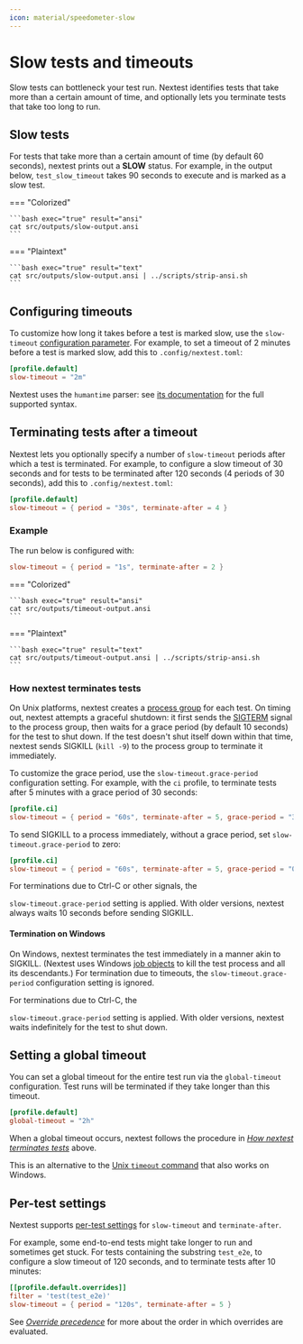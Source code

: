 ```yaml
---
icon: material/speedometer-slow
---
```


# Slow tests and timeouts

Slow tests can bottleneck your test run. Nextest identifies tests that take more than a certain amount of time, and optionally lets you terminate tests that take too long to run.

## Slow tests

For tests that take more than a certain amount of time (by default 60 seconds), nextest prints out a **SLOW** status. For example, in the output below, `test_slow_timeout` takes 90 seconds to execute and is marked as a slow test.

=== "Colorized"

    ```bash exec="true" result="ansi"
    cat src/outputs/slow-output.ansi
    ```

=== "Plaintext"

    ```bash exec="true" result="text"
    cat src/outputs/slow-output.ansi | ../scripts/strip-ansi.sh
    ```

## Configuring timeouts

To customize how long it takes before a test is marked slow, use the `slow-timeout` [configuration parameter](../configuration/index.md). For example, to set a timeout of 2 minutes before a test is marked slow, add this to `.config/nextest.toml`:

```toml title="Slow tests in <code>.config/nextest.toml</code>"
[profile.default]
slow-timeout = "2m"
```

Nextest uses the `humantime` parser: see [its documentation](https://docs.rs/humantime/latest/humantime/fn.parse_duration.html) for the full supported syntax.

## Terminating tests after a timeout

Nextest lets you optionally specify a number of `slow-timeout` periods after which a test is terminated. For example, to configure a slow timeout of 30 seconds and for tests to be terminated after 120 seconds (4 periods of 30 seconds), add this to `.config/nextest.toml`:

```toml title="Slow tests with termination"
[profile.default]
slow-timeout = { period = "30s", terminate-after = 4 }
```

### Example

The run below is configured with:

```toml
slow-timeout = { period = "1s", terminate-after = 2 }
```

=== "Colorized"

    ```bash exec="true" result="ansi"
    cat src/outputs/timeout-output.ansi
    ```

=== "Plaintext"

    ```bash exec="true" result="text"
    cat src/outputs/timeout-output.ansi | ../scripts/strip-ansi.sh
    ```

### How nextest terminates tests

On Unix platforms, nextest creates a [process group] for each test. On timing out, nextest attempts a graceful shutdown: it first sends the [SIGTERM](https://www.gnu.org/software/libc/manual/html_node/Termination-Signals.html) signal to the process group, then waits for a grace period (by default 10 seconds) for the test to shut down. If the test doesn't shut itself down within that time, nextest sends SIGKILL (`kill -9`) to the process group to terminate it immediately.

To customize the grace period, use the `slow-timeout.grace-period` configuration setting. For example, with the `ci` profile, to terminate tests after 5 minutes with a grace period of 30 seconds:

```toml title="Termination grace period"
[profile.ci]
slow-timeout = { period = "60s", terminate-after = 5, grace-period = "30s" }
```

To send SIGKILL to a process immediately, without a grace period, set `slow-timeout.grace-period` to zero:

```toml title="Termination without a grace period"
[profile.ci]
slow-timeout = { period = "60s", terminate-after = 5, grace-period = "0s" }
```

<!-- md:version 0.9.61 --> For terminations due to Ctrl-C or other signals, the
`slow-timeout.grace-period` setting is applied. With older versions, nextest
always waits 10 seconds before sending SIGKILL.

#### Termination on Windows

On Windows, nextest terminates the test immediately in a manner akin to SIGKILL.
(Nextest uses Windows [job objects] to kill the test process and all its
descendants.) For termination due to timeouts, the `slow-timeout.grace-period`
configuration setting is ignored.

<!-- md:version 0.9.87 --> For terminations due to Ctrl-C, the
`slow-timeout.grace-period` setting is applied. With older versions, nextest
waits indefinitely for the test to shut down.

[process group]: https://en.wikipedia.org/wiki/Process_group
[job objects]: https://docs.microsoft.com/en-us/windows/win32/procthread/job-objects

## Setting a global timeout

<!-- md:version 0.9.100 -->

You can set a global timeout for the entire test run via the `global-timeout` configuration. Test runs will be terminated if they take longer than this timeout.

```toml title="Setting a global timeout"
[profile.default]
global-timeout = "2h"
```

When a global timeout occurs, nextest follows the procedure in [_How nextest terminates tests_](#how-nextest-terminates-tests) above.

This is an alternative to the [Unix `timeout` command](https://pubs.opengroup.org/onlinepubs/9799919799/utilities/timeout.html) that also works on Windows.

## Per-test settings

Nextest supports [per-test settings](../configuration/per-test-overrides.md) for `slow-timeout` and `terminate-after`.

For example, some end-to-end tests might take longer to run and sometimes get stuck. For tests containing the substring `test_e2e`, to configure a slow timeout of 120 seconds, and to terminate tests after 10 minutes:

```toml title="Per-test slow timeouts"
[[profile.default.overrides]]
filter = 'test(test_e2e)'
slow-timeout = { period = "120s", terminate-after = 5 }
```

See [_Override precedence_](../configuration/per-test-overrides.md#override-precedence) for more about the order in which overrides are evaluated.

